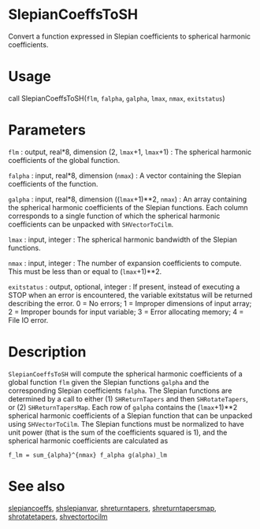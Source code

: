 # SlepianCoeffsToSH

Convert a function expressed in Slepian coefficients to spherical harmonic coefficients.

# Usage

call SlepianCoeffsToSH(`flm`, `falpha`, `galpha`, `lmax`, `nmax`, `exitstatus`)

# Parameters

`flm` : output, real\*8, dimension (2, `lmax`+1, `lmax`+1)
:   The spherical harmonic coefficients of the global function.

`falpha` : input, real\*8, dimension (`nmax`)
:   A vector containing the Slepian coefficients of the function.

`galpha` : input, real\*8, dimension ((`lmax`+1)**2, `nmax`)
:   An array containing the spherical harmonic coefficients of the Slepian functions. Each column corresponds to a single function of which the spherical harmonic coefficients can be unpacked with `SHVectorToCilm`.

`lmax` : input, integer
:   The spherical harmonic bandwidth of the Slepian functions.

`nmax` : input, integer
:   The number of expansion coefficients to compute. This must be less than or equal to (`lmax`+1)\*\*2.

`exitstatus` : output, optional, integer
:   If present, instead of executing a STOP when an error is encountered, the variable exitstatus will be returned describing the error. 0 = No errors; 1 = Improper dimensions of input array; 2 = Improper bounds for input variable; 3 = Error allocating memory; 4 = File IO error.

# Description

`SlepianCoeffsToSH` will compute the spherical harmonic coefficients of a global function `flm` given the Slepian functions `galpha` and the corresponding Slepian coefficients `falpha`. The Slepian functions are determined by a call to either (1) `SHReturnTapers` and then `SHRotateTapers`, or (2) `SHReturnTapersMap`. Each row of `galpha` contains the (`lmax`+1)**2 spherical harmonic coefficients of a Slepian function that can be unpacked using `SHVectorToCilm`. The Slepian functions must be normalized to have unit power (that is the sum of the coefficients squared is 1), and the spherical harmonic coefficients are calculated as

`f_lm = sum_{alpha}^{nmax} f_alpha g(alpha)_lm`  

# See also

[slepiancoeffs](slepiancoeffs.html), [shslepianvar](shslepianvar.html), [shreturntapers](shreturntapers.html), [shreturntapersmap](shreturntapersmap.html), [shrotatetapers](shrotatetapers.html), [shvectortocilm](shvectortocilm.html)
